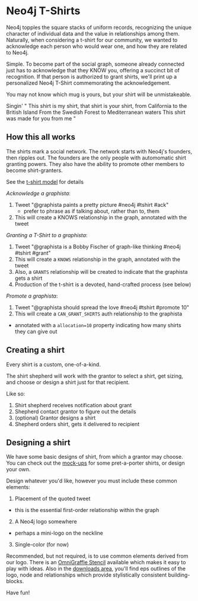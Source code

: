 Neo4j T-Shirts
==============

Neo4j topples the square stacks of uniform records, recognizing the unique character
of individual data and the value in relationships among them. Naturally, when considering
a t-shirt for our community, we wanted to acknowledge each person who would wear one,
and how they are related to Neo4j.

Simple. To become part of the social graph, someone already connected just has to
acknowledge that they KNOW you, offering a succinct bit of recognition. If that person
is authorized to grant shirts, we'll print up a personalized Neo4j T-Shirt commemorating
the acknowledgement.

You may not know which mug is yours, but your shirt will be unmistakeable.

Singin'
"
This shirt is my shirt, that shirt is your shirt, from California to the British Island
From the Swedish Forest to Mediterranean waters
This shirt was made for you from me
"

How this all works
------------------
The shirts mark a social network. The network starts with Neo4j's founders, then ripples out.
The founders are the only people with automomatic shirt granting powers. They also have the 
ability to promote other members to become shirt-granters. 

See the
[t-shirt model](https://github.com/akollegger/neo4j-tshirt/wiki/T-Shirt-Model) for details

*Acknowledge a graphista*:

1. Tweet "@graphista paints a pretty picture #neo4j #tshirt #ack"
   - prefer to phrase as if talking about, rather than to, them
2. This will create a KNOWS relationship in the graph, annotated with the tweet

*Granting a T-Shirt to a graphista*:

1. Tweet "@graphista is a Bobby Fischer of graph-like thinking #neo4j #tshirt #grant"
2. This will create a `KNOWS` relationship in the graph, annotated with the tweet
3. Also, a `GRANTS` relationship will be created to indicate that the graphista gets a shirt
4. Production of the t-shirt is a devoted, hand-crafted process (see below)

*Promote a graphista*:

1. Tweet "@graphista should spread the love #neo4j #tshirt #promote 10"
2. This will create a `CAN_GRANT_SHIRTS` auth relationship to the graphista
  - annotated with a `allocation=10` property indicating how many shirts they can give out


Creating a shirt
----------------
Every shirt is a custom, one-of-a-kind. 

The shirt shepherd will work with the grantor to select a shirt, get sizing, and choose
or design a shirt just for that recipient. 

Like so:

1. Shirt shepherd receives notification about grant
2. Shepherd contact grantor to figure out the details
3. (optional) Grantor designs a shirt
4. Shepherd orders shirt, gets it delivered to recipient

Designing a shirt
-----------------
We have some basic designs of shirt, from which a grantor may choose. You can check
out the [mock-ups](https://github.com/akollegger/neo4j-tshirt/wiki/T-Shirt-Examples) for
some pret-a-porter shirts, or design your own. 

Design whatever you'd like, however you must include these common elements:

1. Placement of the quoted tweet
  - this is the essential first-order relationship within the graph
2. A Neo4j logo somewhere
  - perhaps a mini-logo on the neckline
3. Single-color (for now)

Recommended, but not required, is to use common elements derived from our logo. There is
an [OmniGraffle Stencil](https://github.com/akollegger/neo4j-tshirt/downloads) available
which makes it easy to play with ideas. Also in the 
[downloads area](https://github.com/akollegger/neo4j-tshirt/downloads), you'll find eps 
outlines of the logo, node and relationships which provide stylistically consistent building-blocks. 

Have fun!

